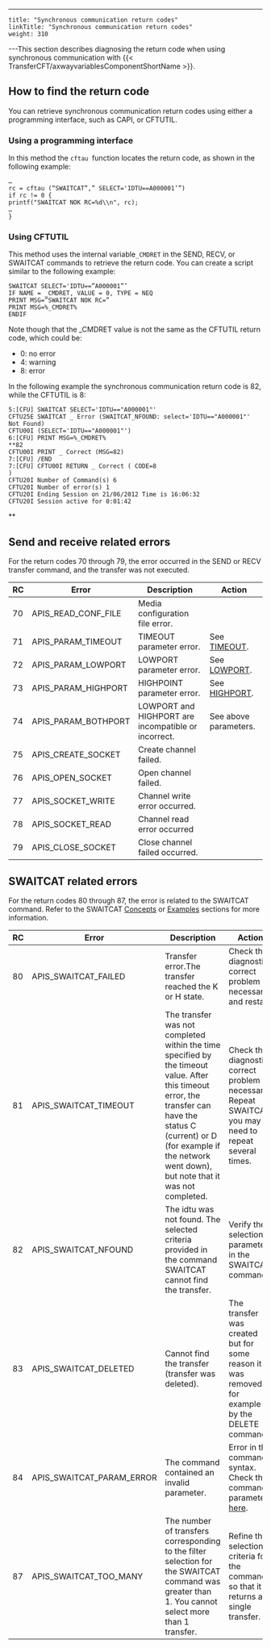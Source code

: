 ---
    title: "Synchronous communication return codes"
    linkTitle: "Synchronous communication return codes"
    weight: 310
---This section describes diagnosing the return code when using synchronous communication with {{< TransferCFT/axwayvariablesComponentShortName  >}}.

## How to find the return code

You can retrieve synchronous communication return codes using either a programming interface, such as CAPI, or CFTUTIL.

### Using a programming interface

In this method the `cftau `function locates the return code, as shown in the following example:

```
…
rc = cftau (“SWAITCAT”,” SELECT='IDTU==A000001’”)
if rc != 0 {
printf("SWAITCAT NOK RC=%d\\n", rc);
…
}
```

### Using CFTUTIL

This method uses the internal variable`_CMDRET` in the SEND, RECV, or SWAITCAT commands to retrieve the return code. You can create a script similar to the following example:

```
SWAITCAT SELECT='IDTU==”A000001”’
IF NAME = _CMDRET, VALUE = 0, TYPE = NEQ
PRINT MSG=”SWAITCAT NOK RC=”
PRINT MSG=%_CMDRET%
ENDIF
```

Note though that the _CMDRET value is not the same as the CFTUTIL return code, which could be:

- 0: no error
- 4: warning
- 8: error

In the following example the synchronous communication return code is 82, while the CFTUTIL is 8:

```
5:[CFU] SWAITCAT SELECT='IDTU=="A000001"'
CFTU25E SWAITCAT _ Error (SWAITCAT_NFOUND: select='IDTU=="A000001"' Not Found)
CFTU00I (SELECT='IDTU=="A000001"')
6:[CFU] PRINT MSG=%_CMDRET%
**82
CFTU00I PRINT _ Correct (MSG=82)
7:[CFU] /END
7:[CFU] CFTU00I RETURN _ Correct ( CODE=8
)
CFTU20I Number of Command(s) 6
CFTU20I Number of error(s) 1
CFTU20I Ending Session on 21/06/2012 Time is 16:06:32
CFTU20I Session active for 0:01:42
```
**

## Send and receive related errors

For the return codes 70 through 79, the error occurred in the SEND or RECV transfer command, and the transfer was not executed.


| RC  | Error  | Description  | Action  |
| --- | --- | --- | --- |
| 70  | APIS_READ_CONF_FILE  | Media configuration file error.  |   |
| 71  | APIS_PARAM_TIMEOUT  | TIMEOUT parameter error.  | See [TIMEOUT](../../../c_intro_userinterfaces/command_summary/parameter_intro/timeout).  |
| 72  | APIS_PARAM_LOWPORT  | LOWPORT parameter error.  | See [LOWPORT](../../../c_intro_userinterfaces/command_summary/parameter_intro/lowport).  |
| 73  | APIS_PARAM_HIGHPORT  | HIGHPOINT parameter error.  | See [HIGHPORT](../../../c_intro_userinterfaces/command_summary/parameter_intro/highport).  |
| 74  | APIS_PARAM_BOTHPORT  | LOWPORT and HIGHPORT are incompatible or incorrect.  | See above parameters.  |
| 75  | APIS_CREATE_SOCKET  | Create channel failed.  |   |
| 76  | APIS_OPEN_SOCKET  | Open channel failed.  |   |
| 77  | APIS_SOCKET_WRITE  | Channel write error occurred.  |   |
| 78  | APIS_SOCKET_READ  | Channel read error occurred  |   |
| 79  | APIS_CLOSE_SOCKET  | Close channel failed occurred.  |   |


## SWAITCAT related errors

For the return codes 80 through 87, the error is related to the SWAITCAT command. Refer to the SWAITCAT [Concepts](../../../c_intro_userinterfaces/about_cftutil/managing_transfer_states/swaitcat_concepts) or [Examples](../../../app_integration_intro/synch_comm_tcpip_intro/sync_transfer_request_tasks) sections for more information.


| RC  | Error  | Description  | Action  |
| --- | --- | --- | --- |
| 80  | APIS_SWAITCAT_FAILED  | Transfer error.The transfer reached the K or H state.  | Check the diagnostic, correct problem if necessary, and restart.  |
| 81  | APIS_SWAITCAT_TIMEOUT  | The transfer was not completed within the time specified by the timeout value. After this timeout error, the transfer can have the status C (current) or D (for example if the network went down), but note that it was not completed.  | Check the diagnostic, correct problem if necessary.<br/> Repeat SWAITCAT, you may need to repeat several times. |
| 82  | APIS_SWAITCAT_NFOUND  | The idtu was not found. The selected criteria provided in the command SWAITCAT cannot find the transfer.  | Verify the selection parameters in the SWAITCAT command.  |
| 83  | APIS_SWAITCAT_DELETED  | Cannot find the transfer (transfer was deleted).  | The transfer was created but for some reason it was removed, for example by the DELETE command.  |
| 84  | APIS_SWAITCAT_PARAM_ERROR  | The command contained an invalid parameter.  | Error in the command syntax.<br/> Check the command parameters [here](../../../app_integration_intro/synch_comm_tcpip_intro/sync_transfer_request_tasks). |
| 87  | APIS_SWAITCAT_TOO_MANY  | The number of transfers corresponding to the filter selection for the SWAITCAT command was greater than 1. You cannot select more than 1 transfer.  | Refine the selection criteria for the command so that it returns a single transfer.  |

